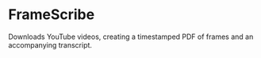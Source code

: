# FrameScribe
Downloads YouTube videos, creating a timestamped PDF of frames and an accompanying transcript.
